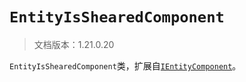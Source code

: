 # `EntityIsShearedComponent`

> 文档版本：1.21.0.20

`EntityIsShearedComponent`类，扩展自[`IEntityComponent`](./ientitycomponent.md)。
